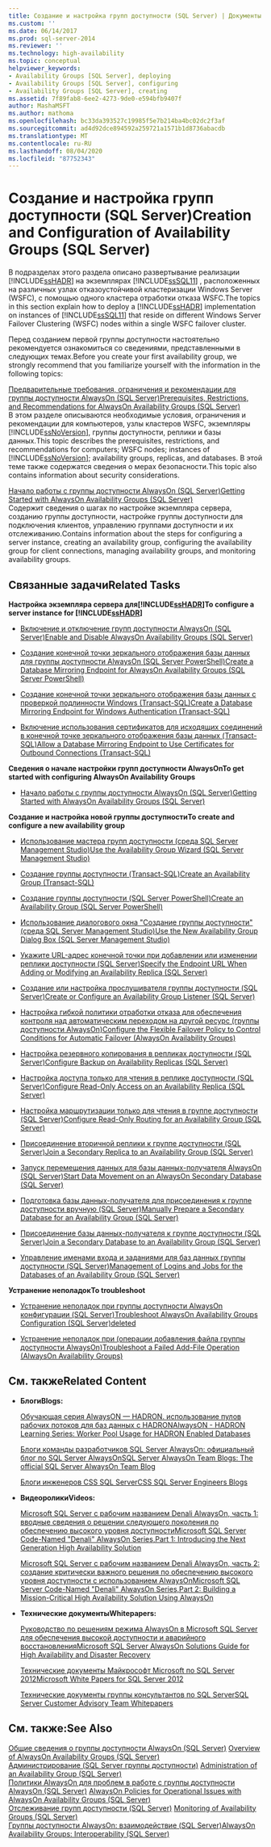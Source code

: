 ```yaml
---
title: Создание и настройка групп доступности (SQL Server) | Документы Майкрософт
ms.custom: ''
ms.date: 06/14/2017
ms.prod: sql-server-2014
ms.reviewer: ''
ms.technology: high-availability
ms.topic: conceptual
helpviewer_keywords:
- Availability Groups [SQL Server], deploying
- Availability Groups [SQL Server], configuring
- Availability Groups [SQL Server], creating
ms.assetid: 7f89fab8-6ee2-4273-9de0-e594bfb9407f
author: MashaMSFT
ms.author: mathoma
ms.openlocfilehash: bc33da393527c19985f5e7b214ba4bc02dc2f3af
ms.sourcegitcommit: ad4d92dce894592a259721a1571b1d8736abacdb
ms.translationtype: MT
ms.contentlocale: ru-RU
ms.lasthandoff: 08/04/2020
ms.locfileid: "87752343"
---
```

# <a name="creation-and-configuration-of-availability-groups-sql-server"></a><span data-ttu-id="60d4b-102">Создание и настройка групп доступности (SQL Server)</span><span class="sxs-lookup"><span data-stu-id="60d4b-102">Creation and Configuration of Availability Groups (SQL Server)</span></span>
  <span data-ttu-id="60d4b-103">В подразделах этого раздела описано развертывание реализации [!INCLUDE[ssHADR](../../../includes/sshadr-md.md)] на экземплярах [!INCLUDE[ssSQL11](../../../includes/sssql11-md.md)] , расположенных на различных узлах отказоустойчивой кластеризации Windows Server (WSFC), с помощью одного кластера отработки отказа WSFC.</span><span class="sxs-lookup"><span data-stu-id="60d4b-103">The topics in this section explain how to deploy a [!INCLUDE[ssHADR](../../../includes/sshadr-md.md)] implementation on instances of [!INCLUDE[ssSQL11](../../../includes/sssql11-md.md)] that reside on different Windows Server Failover Clustering (WSFC) nodes within a single WSFC failover cluster.</span></span>  
  
 <span data-ttu-id="60d4b-104">Перед созданием первой группы доступности настоятельно рекомендуется ознакомиться со сведениями, представленными в следующих темах.</span><span class="sxs-lookup"><span data-stu-id="60d4b-104">Before you create your first availability group, we strongly recommend that you familiarize yourself with the information in the following topics:</span></span>  
  
 [<span data-ttu-id="60d4b-105">Предварительные требования, ограничения и рекомендации для группы доступности AlwaysOn &#40;SQL Server&#41;</span><span class="sxs-lookup"><span data-stu-id="60d4b-105">Prerequisites, Restrictions, and Recommendations for AlwaysOn Availability Groups &#40;SQL Server&#41;</span></span>](prereqs-restrictions-recommendations-always-on-availability.md)  
 <span data-ttu-id="60d4b-106">В этом разделе описываются необходимые условия, ограничения и рекомендации для компьютеров, узлы кластеров WSFC, экземпляры [!INCLUDE[ssNoVersion](../../../includes/ssnoversion-md.md)], группы доступности, реплики и базы данных.</span><span class="sxs-lookup"><span data-stu-id="60d4b-106">This topic describes the prerequisites, restrictions, and recommendations for computers; WSFC nodes; instances of [!INCLUDE[ssNoVersion](../../../includes/ssnoversion-md.md)]; availability groups, replicas, and databases.</span></span> <span data-ttu-id="60d4b-107">В этой теме также содержатся сведения о мерах безопасности.</span><span class="sxs-lookup"><span data-stu-id="60d4b-107">This topic also contains information about security considerations.</span></span>  
  
 [<span data-ttu-id="60d4b-108">Начало работы с группы доступности AlwaysOn &#40;SQL Server&#41;</span><span class="sxs-lookup"><span data-stu-id="60d4b-108">Getting Started with AlwaysOn Availability Groups &#40;SQL Server&#41;</span></span>](getting-started-with-always-on-availability-groups-sql-server.md)  
 <span data-ttu-id="60d4b-109">Содержит сведения о шагах по настройке экземпляра сервера, созданию группы доступности, настройке группы доступности для подключения клиентов, управлению группами доступности и их отслеживанию.</span><span class="sxs-lookup"><span data-stu-id="60d4b-109">Contains information about the steps for configuring a server instance, creating an availability group, configuring the availability group for client connections, managing availability groups, and monitoring availability groups.</span></span>  
  
 
  
##  <a name="related-tasks"></a><a name="RelatedTasks"></a> <span data-ttu-id="60d4b-110">Связанные задачи</span><span class="sxs-lookup"><span data-stu-id="60d4b-110">Related Tasks</span></span>  
 <span data-ttu-id="60d4b-111">**Настройка экземпляра сервера для[!INCLUDE[ssHADR](../../../includes/sshadr-md.md)]**</span><span class="sxs-lookup"><span data-stu-id="60d4b-111">**To configure a server instance for [!INCLUDE[ssHADR](../../../includes/sshadr-md.md)]**</span></span>  
  
-   [<span data-ttu-id="60d4b-112">Включение и отключение групп доступности AlwaysOn (SQL Server)</span><span class="sxs-lookup"><span data-stu-id="60d4b-112">Enable and Disable AlwaysOn Availability Groups &#40;SQL Server&#41;</span></span>](enable-and-disable-always-on-availability-groups-sql-server.md)  
  
-   [<span data-ttu-id="60d4b-113">Создание конечной точки зеркального отображения базы данных для группы доступности AlwaysOn &#40;SQL Server PowerShell&#41;</span><span class="sxs-lookup"><span data-stu-id="60d4b-113">Create a Database Mirroring Endpoint for AlwaysOn Availability Groups &#40;SQL Server PowerShell&#41;</span></span>](database-mirroring-always-on-availability-groups-powershell.md)  
  
-   [<span data-ttu-id="60d4b-114">Создание конечной точки зеркального отображения базы данных с проверкой подлинности Windows (Transact-SQL)</span><span class="sxs-lookup"><span data-stu-id="60d4b-114">Create a Database Mirroring Endpoint for Windows Authentication &#40;Transact-SQL&#41;</span></span>](../../database-mirroring/create-a-database-mirroring-endpoint-for-windows-authentication-transact-sql.md)  
  
-   [<span data-ttu-id="60d4b-115">Включение использования сертификатов для исходящих соединений в конечной точке зеркального отображения базы данных (Transact-SQL)</span><span class="sxs-lookup"><span data-stu-id="60d4b-115">Allow a Database Mirroring Endpoint to Use Certificates for Outbound Connections &#40;Transact-SQL&#41;</span></span>](../../database-mirroring/database-mirroring-use-certificates-for-outbound-connections.md)  
  
 <span data-ttu-id="60d4b-116">**Сведения о начале настройки групп доступности AlwaysOn**</span><span class="sxs-lookup"><span data-stu-id="60d4b-116">**To get started with configuring AlwaysOn Availability Groups**</span></span>  
  
-   [<span data-ttu-id="60d4b-117">Начало работы с группы доступности AlwaysOn &#40;SQL Server&#41;</span><span class="sxs-lookup"><span data-stu-id="60d4b-117">Getting Started with AlwaysOn Availability Groups &#40;SQL Server&#41;</span></span>](getting-started-with-always-on-availability-groups-sql-server.md)  
  
 <span data-ttu-id="60d4b-118">**Создание и настройка новой группы доступности**</span><span class="sxs-lookup"><span data-stu-id="60d4b-118">**To create and configure a new availability group**</span></span>  
  
-   [<span data-ttu-id="60d4b-119">Использование мастера групп доступности (среда SQL Server Management Studio)</span><span class="sxs-lookup"><span data-stu-id="60d4b-119">Use the Availability Group Wizard &#40;SQL Server Management Studio&#41;</span></span>](use-the-availability-group-wizard-sql-server-management-studio.md)  
  
-   [<span data-ttu-id="60d4b-120">Создание группы доступности (Transact-SQL)</span><span class="sxs-lookup"><span data-stu-id="60d4b-120">Create an Availability Group &#40;Transact-SQL&#41;</span></span>](create-an-availability-group-transact-sql.md)  
  
-   [<span data-ttu-id="60d4b-121">Создание группы доступности (SQL Server PowerShell)</span><span class="sxs-lookup"><span data-stu-id="60d4b-121">Create an Availability Group &#40;SQL Server PowerShell&#41;</span></span>](../../../powershell/sql-server-powershell.md)  
  
-   [<span data-ttu-id="60d4b-122">Использование диалогового окна "Создание группы доступности" (среда SQL Server Management Studio)</span><span class="sxs-lookup"><span data-stu-id="60d4b-122">Use the New Availability Group Dialog Box &#40;SQL Server Management Studio&#41;</span></span>](use-the-new-availability-group-dialog-box-sql-server-management-studio.md)  
  
-   [<span data-ttu-id="60d4b-123">Укажите URL-адрес конечной точки при добавлении или изменении реплики доступности (SQL Server)</span><span class="sxs-lookup"><span data-stu-id="60d4b-123">Specify the Endpoint URL When Adding or Modifying an Availability Replica &#40;SQL Server&#41;</span></span>](specify-endpoint-url-adding-or-modifying-availability-replica.md)  
  
-   [<span data-ttu-id="60d4b-124">Создание или настройка прослушивателя группы доступности (SQL Server)</span><span class="sxs-lookup"><span data-stu-id="60d4b-124">Create or Configure an Availability Group Listener &#40;SQL Server&#41;</span></span>](create-or-configure-an-availability-group-listener-sql-server.md)  
  
-   [<span data-ttu-id="60d4b-125">Настройка гибкой политики отработки отказа для обеспечения контроля над автоматическим переходом на другой ресурс (группы доступности AlwaysOn)</span><span class="sxs-lookup"><span data-stu-id="60d4b-125">Configure the Flexible Failover Policy to Control Conditions for Automatic Failover (AlwaysOn Availability Groups)</span></span>](configure-flexible-automatic-failover-policy.md)  
  
-   [<span data-ttu-id="60d4b-126">Настройка резервного копирования в репликах доступности (SQL Server)</span><span class="sxs-lookup"><span data-stu-id="60d4b-126">Configure Backup on Availability Replicas &#40;SQL Server&#41;</span></span>](configure-backup-on-availability-replicas-sql-server.md)  
  
-   [<span data-ttu-id="60d4b-127">Настройка доступа только для чтения в реплике доступности (SQL Server)</span><span class="sxs-lookup"><span data-stu-id="60d4b-127">Configure Read-Only Access on an Availability Replica &#40;SQL Server&#41;</span></span>](configure-read-only-access-on-an-availability-replica-sql-server.md)  
  
-   [<span data-ttu-id="60d4b-128">Настройка маршрутизации только для чтения в группе доступности (SQL Server)</span><span class="sxs-lookup"><span data-stu-id="60d4b-128">Configure Read-Only Routing for an Availability Group &#40;SQL Server&#41;</span></span>](configure-read-only-routing-for-an-availability-group-sql-server.md)  
  
-   [<span data-ttu-id="60d4b-129">Присоединение вторичной реплики к группе доступности (SQL Server)</span><span class="sxs-lookup"><span data-stu-id="60d4b-129">Join a Secondary Replica to an Availability Group &#40;SQL Server&#41;</span></span>](join-a-secondary-replica-to-an-availability-group-sql-server.md)  
  
-   [<span data-ttu-id="60d4b-130">Запуск перемещения данных для базы данных-получателя AlwaysOn &#40;SQL Server&#41;</span><span class="sxs-lookup"><span data-stu-id="60d4b-130">Start Data Movement on an AlwaysOn Secondary Database &#40;SQL Server&#41;</span></span>](start-data-movement-on-an-always-on-secondary-database-sql-server.md)  
  
-   [<span data-ttu-id="60d4b-131">Подготовка базы данных-получателя для присоединения к группе доступности вручную (SQL Server)</span><span class="sxs-lookup"><span data-stu-id="60d4b-131">Manually Prepare a Secondary Database for an Availability Group &#40;SQL Server&#41;</span></span>](manually-prepare-a-secondary-database-for-an-availability-group-sql-server.md)  
  
-   [<span data-ttu-id="60d4b-132">Присоединение базы данных-получателя к группе доступности (SQL Server)</span><span class="sxs-lookup"><span data-stu-id="60d4b-132">Join a Secondary Database to an Availability Group &#40;SQL Server&#41;</span></span>](join-a-secondary-database-to-an-availability-group-sql-server.md)  
  
-   [<span data-ttu-id="60d4b-133">Управление именами входа и заданиями для баз данных группы доступности (SQL Server)</span><span class="sxs-lookup"><span data-stu-id="60d4b-133">Management of Logins and Jobs for the Databases of an Availability Group &#40;SQL Server&#41;</span></span>](../../logins-and-jobs-for-availability-group-databases.md)  
  
 <span data-ttu-id="60d4b-134">**Устранение неполадок**</span><span class="sxs-lookup"><span data-stu-id="60d4b-134">**To troubleshoot**</span></span>  
  
-   [<span data-ttu-id="60d4b-135">Устранение неполадок при группы доступности AlwaysOn конфигурации (SQL Server)</span><span class="sxs-lookup"><span data-stu-id="60d4b-135">Troubleshoot AlwaysOn Availability Groups Configuration (SQL Server)deleted</span></span>](troubleshoot-always-on-availability-groups-configuration-sql-server.md)  
  
-   [<span data-ttu-id="60d4b-136">Устранение неполадок при &#40;операции добавления файла группы доступности AlwaysOn&#41;</span><span class="sxs-lookup"><span data-stu-id="60d4b-136">Troubleshoot a Failed Add-File Operation &#40;AlwaysOn Availability Groups&#41;</span></span>](troubleshoot-a-failed-add-file-operation-always-on-availability-groups.md)  
  
##  <a name="related-content"></a><a name="RelatedContent"></a> <span data-ttu-id="60d4b-137">См. также</span><span class="sxs-lookup"><span data-stu-id="60d4b-137">Related Content</span></span>  
  
-   <span data-ttu-id="60d4b-138">**Блоги**</span><span class="sxs-lookup"><span data-stu-id="60d4b-138">**Blogs:**</span></span>  
  
     [<span data-ttu-id="60d4b-139">Обучающая серия AlwaysON — HADRON. использование пулов рабочих потоков для баз данных с HADRON</span><span class="sxs-lookup"><span data-stu-id="60d4b-139">AlwaysON - HADRON Learning Series: Worker Pool Usage for HADRON Enabled Databases</span></span>](https://blogs.msdn.com/b/psssql/archive/2012/05/17/alwayson-hadron-learning-series-worker-pool-usage-for-hadron-enabled-databases.aspx)  
  
     [<span data-ttu-id="60d4b-140">Блоги команды разработчиков SQL Server AlwaysOn: официальный блог по SQL Server AlwaysOn</span><span class="sxs-lookup"><span data-stu-id="60d4b-140">SQL Server AlwaysOn Team Blogs: The official SQL Server AlwaysOn Team Blog</span></span>](https://blogs.msdn.com/b/sqlalwayson/)  
  
     [<span data-ttu-id="60d4b-141">Блоги инженеров CSS SQL Server</span><span class="sxs-lookup"><span data-stu-id="60d4b-141">CSS SQL Server Engineers Blogs</span></span>](https://blogs.msdn.com/b/psssql/)  
  
-   <span data-ttu-id="60d4b-142">**Видеоролики**</span><span class="sxs-lookup"><span data-stu-id="60d4b-142">**Videos:**</span></span>  
  
     [<span data-ttu-id="60d4b-143">Microsoft SQL Server с рабочим названием Denali AlwaysOn, часть 1: вводные сведения о решении следующего поколения по обеспечению высокого уровня доступности</span><span class="sxs-lookup"><span data-stu-id="60d4b-143">Microsoft SQL Server Code-Named "Denali" AlwaysOn Series,Part 1: Introducing the Next Generation High Availability Solution</span></span>](https://channel9.msdn.com/Events/TechEd/NorthAmerica/2011/DBI302)  
  
     [<span data-ttu-id="60d4b-144">Microsoft SQL Server с рабочим названием Denali AlwaysOn, часть 2: создание критически важного решения по обеспечению высокого уровня доступности с использованием AlwaysOn</span><span class="sxs-lookup"><span data-stu-id="60d4b-144">Microsoft SQL Server Code-Named "Denali" AlwaysOn Series,Part 2: Building a Mission-Critical High Availability Solution Using AlwaysOn</span></span>](https://channel9.msdn.com/Events/TechEd/NorthAmerica/2011/DBI404)  
  
-   <span data-ttu-id="60d4b-145">**Технические документы**</span><span class="sxs-lookup"><span data-stu-id="60d4b-145">**Whitepapers:**</span></span>  
  
     [<span data-ttu-id="60d4b-146">Руководство по решениям режима AlwaysOn в Microsoft SQL Server для обеспечения высокой доступности и аварийного восстановления</span><span class="sxs-lookup"><span data-stu-id="60d4b-146">Microsoft SQL Server AlwaysOn Solutions Guide for High Availability and Disaster Recovery</span></span>](https://go.microsoft.com/fwlink/?LinkId=227600)  
  
     [<span data-ttu-id="60d4b-147">Технические документы Майкрософт Microsoft по SQL Server 2012</span><span class="sxs-lookup"><span data-stu-id="60d4b-147">Microsoft White Papers for SQL Server 2012</span></span>](https://msdn.microsoft.com/library/hh403491.aspx)  
  
     [<span data-ttu-id="60d4b-148">Технические документы группы консультантов по SQL Server</span><span class="sxs-lookup"><span data-stu-id="60d4b-148">SQL Server Customer Advisory Team Whitepapers</span></span>](http://sqlcat.com/)  
  
## <a name="see-also"></a><span data-ttu-id="60d4b-149">См. также:</span><span class="sxs-lookup"><span data-stu-id="60d4b-149">See Also</span></span>  
 <span data-ttu-id="60d4b-150">[Общие сведения о группы доступности AlwaysOn &#40;SQL Server&#41;](overview-of-always-on-availability-groups-sql-server.md) </span><span class="sxs-lookup"><span data-stu-id="60d4b-150">[Overview of AlwaysOn Availability Groups &#40;SQL Server&#41;](overview-of-always-on-availability-groups-sql-server.md) </span></span>  
 <span data-ttu-id="60d4b-151">[Администрирование &#40;SQL Server группы доступности&#41;](administration-of-an-availability-group-sql-server.md) </span><span class="sxs-lookup"><span data-stu-id="60d4b-151">[Administration of an Availability Group &#40;SQL Server&#41;](administration-of-an-availability-group-sql-server.md) </span></span>  
 <span data-ttu-id="60d4b-152">[Политики AlwaysOn для проблем в работе с группы доступности AlwaysOn (SQL Server)](always-on-policies-for-operational-issues-always-on-availability.md) </span><span class="sxs-lookup"><span data-stu-id="60d4b-152">[AlwaysOn Policies for Operational Issues with AlwaysOn Availability Groups (SQL Server)](always-on-policies-for-operational-issues-always-on-availability.md) </span></span>  
 <span data-ttu-id="60d4b-153">[Отслеживание групп доступности (SQL Server)](monitoring-of-availability-groups-sql-server.md) </span><span class="sxs-lookup"><span data-stu-id="60d4b-153">[Monitoring of Availability Groups &#40;SQL Server&#41;](monitoring-of-availability-groups-sql-server.md) </span></span>  
 [<span data-ttu-id="60d4b-154">Группы доступности AlwaysOn: взаимодействие (SQL Server)</span><span class="sxs-lookup"><span data-stu-id="60d4b-154">AlwaysOn Availability Groups: Interoperability (SQL Server)</span></span>](always-on-availability-groups-interoperability-sql-server.md)  
  
